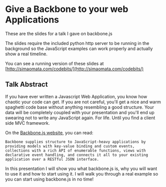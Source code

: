 # Give a Backbone to your web Applications

These are the slides for a talk I gave on backbone.js

The slides require the included python http server to be running in
the background so the JavaScript examples can work properly and
actually show a real timeline.

You can see a running version of these slides at
[http://simaomata.com/codebits/](http://simaomata.com/codebits/)

## Talk Abstract

If you have ever written a Javascript Web Application, you know how
chaotic your code can get. If you are not careful, you'll get a nice
and warm spaghetti code base without anything resembling a good
structure. Your data will be completely coupled with your presentation
and you'll end up swearing not to write any JavaScript again. For
life. Until you find a client side MVC framework.

On the
[Backbone.js website](http://documentcloud.github.com/backbone/), you
can read:

    Backbone supplies structure to JavaScript-heavy applications by
    providing models with key-value binding and custom events,
    collections with a rich API of enumerable functions, views with
    declarative event handling, and connects it all to your existing
    application over a RESTful JSON interface.

In this presentation I will show you what backbone.js is, why you will
want to use it and how to start using it. I will walk you through a
real example so you can start using backbone.js in no time!

